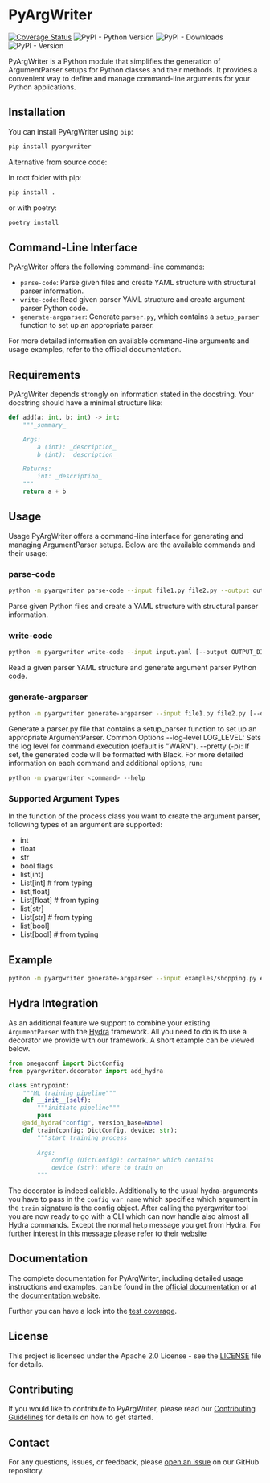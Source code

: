 # PyArgWriter

[![Coverage Status](https://coveralls.io/repos/github/RobinU434/PyArgWriter/badge.svg?branch=main)](https://coveralls.io/github/RobinU434/PyArgWriter?branch=main)
![PyPI - Python Version](https://img.shields.io/pypi/pyversions/pyargwriter)
![PyPI - Downloads](https://img.shields.io/pypi/dm/pyargwriter)
![PyPI - Version](https://img.shields.io/pypi/v/pyargwriter)

PyArgWriter is a Python module that simplifies the generation of ArgumentParser setups for Python classes and their methods. It provides a convenient way to define and manage command-line arguments for your Python applications.

## Installation

You can install PyArgWriter using `pip`:

```bash
pip install pyargwriter
```

Alternative from source code:

In root folder with pip:

```bash
pip install .
```

or with poetry:

```bash
poetry install
```

## Command-Line Interface

PyArgWriter offers the following command-line commands:

- `parse-code`: Parse given files and create YAML structure with structural parser information.
- `write-code`: Read given parser YAML structure and create argument parser Python code.
- `generate-argparser`: Generate `parser.py`, which contains a `setup_parser` function to set up an appropriate parser.

For more detailed information on available command-line arguments and usage examples, refer to the official documentation.

## Requirements

PyArgWriter depends strongly on information stated in the docstring. Your docstring should have a minimal structure like:

```python       
def add(a: int, b: int) -> int:
    """_summary_

    Args:
        a (int): _description_
        b (int): _description_

    Returns:
        int: _description_
    """
    return a + b
```

## Usage

Usage
PyArgWriter offers a command-line interface for generating and managing ArgumentParser setups.
Below are the available commands and their usage:

### parse-code

```bash
python -m pyargwriter parse-code --input file1.py file2.py --output output.yaml [--log-level LOG_LEVEL]
```

Parse given Python files and create a YAML structure with structural parser information.

### write-code

```bash
python -m pyargwriter write-code --input input.yaml [--output OUTPUT_DIR] [--pretty] [--log-level LOG_LEVEL]
```

Read a given parser YAML structure and generate argument parser Python code.

### generate-argparser

```bash
python -m pyargwriter generate-argparser --input file1.py file2.py [--output OUTPUT_DIR] [--pretty] [--log-level LOG_LEVEL]
```

Generate a parser.py file that contains a setup_parser function to set up an appropriate ArgumentParser.
Common Options
--log-level LOG_LEVEL: Sets the log level for command execution (default is "WARN").
--pretty (-p): If set, the generated code will be formatted with Black.
For more detailed information on each command and additional options, run:

```bash
python -m pyargwriter <command> --help
```

### Supported Argument Types

In the function of the process class you want to create the argument parser, following types of an argument are supported:

- int
- float
- str
- bool flags
- list[int]
- List[int]     # from typing
- list[float]
- List[float]   # from typing
- list[str]
- List[str]     # from typing
- list[bool]
- List[bool]    # from typing

## Example

```bash
python -m pyargwriter generate-argparser --input examples/shopping.py examples/car.py --output examples --pretty
```

## Hydra Integration

As an additional feature we support to combine your existing `ArgumentParser` with the [Hydra](https://hydra.cc/docs/intro/) framework. All you need to do is to use a decorator we provide with our framework. A short example can be viewed below. 

```python
from omegaconf import DictConfig
from pyargwriter.decorator import add_hydra

class Entrypoint:
    """ML training pipeline"""
    def __init__(self):
        """initiate pipeline"""
        pass
    @add_hydra("config", version_base=None)
    def train(config: DictConfig, device: str):
        """start training process
        
        Args:
            config (DictConfig): container which contains
            device (str): where to train on
        """
```
The decorator is indeed callable. Additionally to the usual hydra-arguments you have to pass in the `config_var_name` which specifies which argument in the `train` signature is the config object. After calling the pyargwriter tool you are now ready to go with a CLI which can now handle also almost all Hydra commands. Except the normal `help` message you get from Hydra. For further interest in this message please refer to their [website](https://hydra.cc/docs/intro/)


## Documentation

The complete documentation for PyArgWriter, including detailed usage instructions and examples, can be found in the [official documentation](documentation/latex/refman.pdf) or at the [documentation website](https://htmlpreview.github.io/?https://github.com/RobinU434/PyArgWriter/blob/main/documentation/html/index.htm).

Further you can have a look into the [test coverage](documentation/test_coverage.md).

## License

This project is licensed under the Apache 2.0 License - see the [LICENSE](LICENSE) file for details.

## Contributing

If you would like to contribute to PyArgWriter, please read our [Contributing Guidelines](CONTRIBUTING.md) for details on how to get started.

## Contact

For any questions, issues, or feedback, please [open an issue](https://github.com/RobinU434/PyArgWriter/issues) on our GitHub repository.
